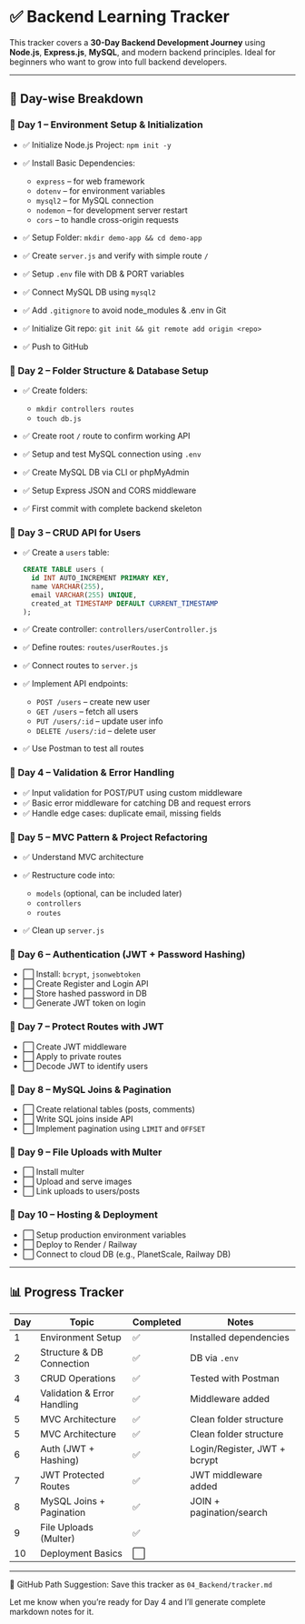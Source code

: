 # ✅ Backend Learning Tracker

This tracker covers a **30-Day Backend Development Journey** using **Node.js**, **Express.js**, **MySQL**, and modern backend principles. Ideal for beginners who want to grow into full backend developers.

---

## 📅 Day-wise Breakdown

### 📘 Day 1 – Environment Setup & Initialization

- ✅ Initialize Node.js Project: `npm init -y`
- ✅ Install Basic Dependencies:

  - `express` – for web framework
  - `dotenv` – for environment variables
  - `mysql2` – for MySQL connection
  - `nodemon` – for development server restart
  - `cors` – to handle cross-origin requests

- ✅ Setup Folder: `mkdir demo-app && cd demo-app`
- ✅ Create `server.js` and verify with simple route `/`
- ✅ Setup `.env` file with DB & PORT variables
- ✅ Connect MySQL DB using `mysql2`
- ✅ Add `.gitignore` to avoid node_modules & .env in Git
- ✅ Initialize Git repo: `git init && git remote add origin <repo>`
- ✅ Push to GitHub

### 📘 Day 2 – Folder Structure & Database Setup

- ✅ Create folders:

  - `mkdir controllers routes`
  - `touch db.js`

- ✅ Create root `/` route to confirm working API
- ✅ Setup and test MySQL connection using `.env`
- ✅ Create MySQL DB via CLI or phpMyAdmin
- ✅ Setup Express JSON and CORS middleware
- ✅ First commit with complete backend skeleton

### 📘 Day 3 – CRUD API for Users

- ✅ Create a `users` table:

  ```sql
  CREATE TABLE users (
    id INT AUTO_INCREMENT PRIMARY KEY,
    name VARCHAR(255),
    email VARCHAR(255) UNIQUE,
    created_at TIMESTAMP DEFAULT CURRENT_TIMESTAMP
  );
  ```

- ✅ Create controller: `controllers/userController.js`
- ✅ Define routes: `routes/userRoutes.js`
- ✅ Connect routes to `server.js`
- ✅ Implement API endpoints:

  - `POST /users` – create new user
  - `GET /users` – fetch all users
  - `PUT /users/:id` – update user info
  - `DELETE /users/:id` – delete user

- ✅ Use Postman to test all routes

### 📘 Day 4 – Validation & Error Handling

- ✅ Input validation for POST/PUT using custom middleware
- ✅ Basic error middleware for catching DB and request errors
- ✅ Handle edge cases: duplicate email, missing fields

### 📘 Day 5 – MVC Pattern & Project Refactoring

- ✅ Understand MVC architecture
- ✅ Restructure code into:

  - `models` (optional, can be included later)
  - `controllers`
  - `routes`

- ✅ Clean up `server.js`

### 📘 Day 6 – Authentication (JWT + Password Hashing)

- ⬜ Install: `bcrypt`, `jsonwebtoken`
- ⬜ Create Register and Login API
- ⬜ Store hashed password in DB
- ⬜ Generate JWT token on login

### 📘 Day 7 – Protect Routes with JWT

- ⬜ Create JWT middleware
- ⬜ Apply to private routes
- ⬜ Decode JWT to identify users

### 📘 Day 8 – MySQL Joins & Pagination

- ⬜ Create relational tables (posts, comments)
- ⬜ Write SQL joins inside API
- ⬜ Implement pagination using `LIMIT` and `OFFSET`

### 📘 Day 9 – File Uploads with Multer

- ⬜ Install multer
- ⬜ Upload and serve images
- ⬜ Link uploads to users/posts

### 📘 Day 10 – Hosting & Deployment

- ⬜ Setup production environment variables
- ⬜ Deploy to Render / Railway
- ⬜ Connect to cloud DB (e.g., PlanetScale, Railway DB)

---

## 📊 Progress Tracker

| Day | Topic                       | Completed | Notes                        |
| --- | --------------------------- | --------- | ---------------------------- |
| 1   | Environment Setup           | ✅        | Installed dependencies       |
| 2   | Structure & DB Connection   | ✅        | DB via `.env`                |
| 3   | CRUD Operations             | ✅        | Tested with Postman          |
| 4   | Validation & Error Handling | ✅        | Middleware added             |
| 5   | MVC Architecture            | ✅        | Clean folder structure       |
| 5   | MVC Architecture            | ✅        | Clean folder structure       |
| 6   | Auth (JWT + Hashing)        | ✅        | Login/Register, JWT + bcrypt |
| 7   | JWT Protected Routes        | ✅        | JWT middleware added         |
| 8   | MySQL Joins + Pagination    | ✅        | JOIN + pagination/search     |
| 9   | File Uploads (Multer)       | ✅        |                              |
| 10  | Deployment Basics           | ⬜        |                              |

---

📁 GitHub Path Suggestion:
Save this tracker as `04_Backend/tracker.md`

Let me know when you’re ready for Day 4 and I’ll generate complete markdown notes for it.
